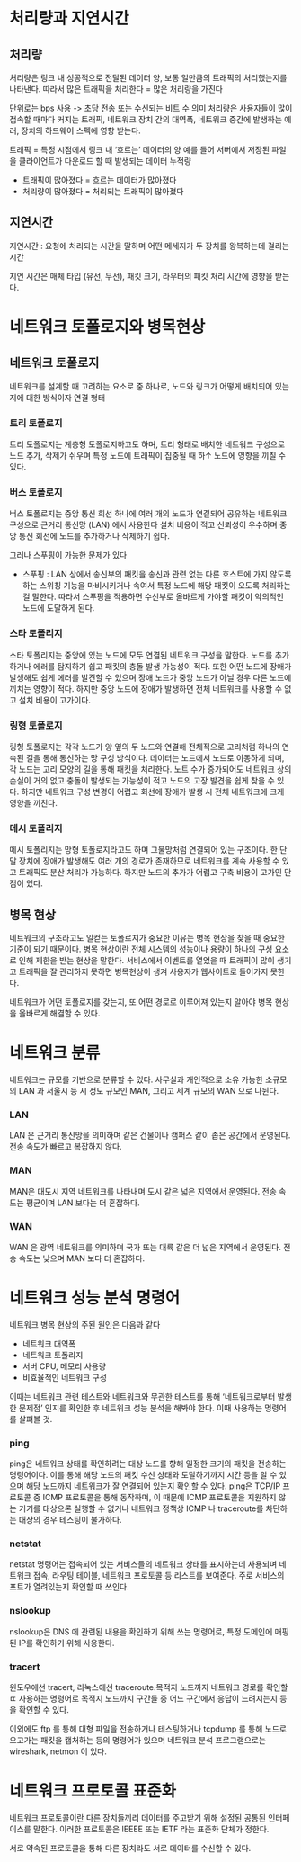 # 처리량과 지연시간

## 처리량
처리량은 링크 내 성공적으로 전달된 데이터 양, 보통 얼만큼의 트래픽의 처리했는지를 나타낸다.
따라서 많은 트래픽을 처리한다 = 많은 처리량을 가진다

단위로는 bps 사용 -> 초당 전송 또는 수신되는 비트 수 의미
처리량은 사용자들이 많이 접속할 때마다 커지는 트래픽, 네트워크 장치 간의 대역폭, 네트워크 중간에 발생하는 에러, 장치의 하드웨어 스펙에 영향 받는다.

트래픽 = 특정 시점에서 링크 내 ‘흐르는’ 데이터의 양
예를 들어 서버에서 저장된 파일을 클라이언트가 다운로드 할 때 발생되는 데이터 누적량

- 트래픽이 많아졌다 = 흐르는 데이터가 많아졌다
- 처리량이 많아졌다 = 처리되는 트래픽이 많아졌다

## 지연시간
지연시간 : 요청에 처리되는 시간을 말하며 어떤 메세지가 두 장치를 왕복하는데 걸리는 시간

지연 시간은 매체 타입 (유선, 무선), 패킷 크기, 라우터의 패킷 처리 시간에 영향을 받는다.

# 네트워크 토폴로지와 병목현상

## 네트워크 토폴로지

네트워크를 설계할 때 고려하는 요소로 중 하나로, 노드와 링크가 어떻게 배치되어 있는지에 대한 방식이자 연결 형태

### 트리 토폴로지
트리 토폴로지는 계층형 토폴로지하고도 하며, 트리 형태로 배치한 네트워크 구성으로 노드 추가, 삭제가 쉬우며 특정 노드에 트래픽이 집중될 때 하↑ 노드에 영향을 끼칠 수 있다.

### 버스 토폴로지
버스 토폴로지는 중앙 통신 회선 하나에 여러 개의 노드가 연결되어 공유하는 네트워크 구성으로 근거리 통신망 (LAN) 에서 사용한다
설치 비용이 적고 신뢰성이 우수하며 중앙 통신 회선에 노드를 추가하거나 삭제하기 쉽다.

그러나 스푸핑이 가능한 문제가 있다

- 스푸핑 : LAN 상에서 송신부의 패킷을 송신과 관련 없는 다른 호스트에 가지 않도록 하는 스위칭 기능을 마비시키거나 속여서 특정 노드에 해당 패킷이 오도록 처리하는 걸 말한다. 따라서 스푸핑을 적용하면 수신부로 올바르게 가야할 패킷이 악의적인 노드에 도달하게 된다.

### 스타 토폴리지
스타 토폴리지는 중앙에 있는 노드에 모두 연결된 네트워크 구성을 말한다.
노드를 추가하거나 에러를 탐지하기 쉽고 패킷의 충돌 발생 가능성이 적다. 또한 어떤 노드에 장애가 발생해도 쉽게 에러를 발견할 수 있으며 장애 노드가 중앙 노드가 아닐 경우 다른 노드에 끼치는 영향이 적다. 하지만 중앙 노드에 장애가 발생하면 전체 네트워크를 사용할 수 없고 설치 비용이 고가이다.

### 링형 토폴로지
링형 토폴로지는 각각 노드가 양 옆의 두 노드와 연결해 전체적으로 고리처럼 하나의 연속된 길을 통해 통신하는 망 구성 방식이다.
데이터는 노드에서 노드로 이동하게 되며, 각 노드는 고리 모양의 길을 통해 패킷을 처리한다.
노트 수가 증가되어도 네트워크 상의 손실이 거의 없고 충돌이 발생되는 가능성이 적고 노드의 고장 발견을 쉽게 찾을 수 있다. 하지만 네트워크 구성 변경이 어렵고 회선에 장애가 발생 시 전체 네트워크에 크게 영향을 끼친다.

### 메시 토폴리지
메시 토폴리지는 망형 토폴로지라고도 하며 그물망처럼 연결되어 있는 구조이다.
한 단말 장치에 장애가 발생해도 여러 개의 경로가 존재하므로 네트워크를 계속 사용할 수 있고 트래픽도 분산 처리가 가능하다. 하지만 노드의 추가가 어렵고 구축 비용이 고가인 단점이 있다.

## 병목 현상
네트워크의 구조라고도 일컫는 토폴로지가 중요한 이유는 병목 현상을 찾을 때 중요한 기준이 되기 때문이다.
병목 현상이란 전체 시스템의 성능이나 용량이 하나의 구성 요소로 인해 제한을 받는 현상을 말한다.
서비스에서 이벤트를 열었을 때 트래픽이 많이 생기고 트래픽을 잘 관리하지 못하면 병목현상이 생겨 사용자가 웹사이트로 들어가지 못한다.

네트워크가 어떤 토폴로지를 갖는지, 또 어떤 경로로 이루어져 있는지 알아야 병목 현상을 올바르게 해결할 수 있다.

# 네트워크 분류
네트워크는 규모를 기반으로 분류할 수 있다. 사무실과 개인적으로 소유 가능한 소규모의 LAN 과 서울시 등 시 정도 규모인 MAN, 그리고 세계 규모의 WAN 으로 나뉜다.

### LAN
LAN 은 근거리 통신망을 의미하며 같은 건물이나 캠퍼스 같이 좁은 공간에서 운영된다. 전송 속도가 빠르고 복잡하지 않다.

### MAN
MAN은 대도시 지역 네트워크를 나타내며 도시 같은 넓은 지역에서 운영된다. 전송 속도는 평균이며 LAN 보다는 더 혼잡하다.

### WAN
WAN 은 광역 네트워크를 의미하며 국가 또는 대륙 같은 더 넓은 지역에서 운영된다. 전송 속도는 낮으며 MAN 보다 더 혼잡하다.

# 네트워크 성능 분석 명령어
네트워크 병목 현상의 주된 원인은 다음과 같다
- 네트워크 대역폭
- 네트워크 토폴리지
- 서버 CPU, 메모리 사용량
- 비효율적인 네트워크 구성

이때는 네트워크 관련 테스트와 네트워크와 무관한 테스트를 통해 ‘네트워크로부터 발생한 문제점’ 인지를 확인한 후 네트워크 성능 분석을 해봐야 한다. 이때 사용하는 명령어를 살펴볼 것.

### ping
ping은 네트워크 상태를 확인하려는 대상 노드를 향해 일정한 크기의 패킷을 전송하는 명령어이다. 이를 통해 해당 노드의 패킷 수신 상태와 도달하기까지 시간 등을 알 수 있으며 해당 노드까지 네트워크가 잘 연결되어 있는지 확인할 수 있다. ping은 TCP/IP 프로토콜 중 ICMP 프로토콜을 통해 동작하며, 이 때문에 ICMP 프로토콜을 지원하지 않는 기기를 대상으론 실행할 수 없거나 네트워크 정책상 ICMP 나 traceroute를 차단하는 대상의 경우 테스팅이 불가하다.

### netstat
netstat 명령어는 접속되어 있는 서비스들의 네트워크 상태를 표시하는데 사용되며 네트워크 접속, 라우팅 테이블, 네트워크 프로토콜 등 리스트를 보여준다. 주로 서비스의 포트가 열려있는지 확인할 때 쓰인다.

### nslookup
nslookup은 DNS 에 관련된 내용을 확인하기 위해 쓰는 명령어로, 특정 도메인에 매핑된 IP를 확인하기 위해 사용한다.

### tracert
윈도우에선 tracert, 리눅스에선 traceroute.목적지 노드까지 네트워크 경로를 확인할 ㄸ 사용하는 명령어로 목적지 노드까지 구간들 중 어느 구간에서 응답이 느려지는지 등을 확인할 수 있다.

이외에도 ftp 를 통해 대형 파일을 전송하거나 테스팅하거나 tcpdump 를 통해 노드로 오고가는 패킷을 캡처하는 등의 명령어가 있으며 네트워크 분석 프로그램으로는 wireshark, netmon 이 있다.

# 네트워크 프로토콜 표준화
네트워크 프로토콜이란 다른 장치들끼리 데이터를 주고받기 위해 설정된 공통된 인터페이스를 말한다. 이러한 프로토콜은 IEEEE 또는 IETF 라는 표준화 단체가 정한다.

서로 약속된 프로토콜을 통해 다른 장치라도 서로 데이터를 수신할 수 있다.
